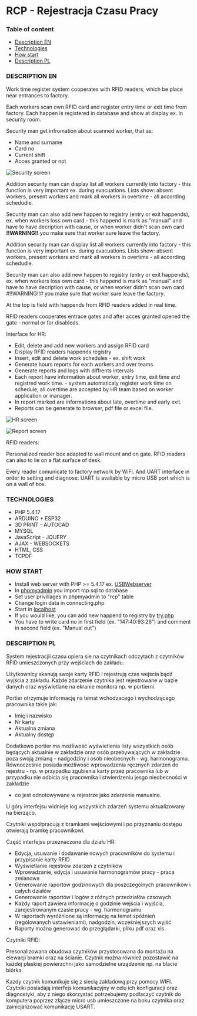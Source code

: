 # RCP - Rejestracja Czasu Pracy

### Table of content

- [Description EN](#description-pl)
- [Technologies](#technologies)
- [How start](#how-start)
- [Description PL](#description-pl)

### DESCRIPTION EN

Work time register system cooperates with RFID readers, which be place near entrances to factory.

Each workers scan own RFID card and register entry time or exit time from factory.
Each happen is registered in database and show at display ex. in security room. 

Security man get infromation about scanned worker, that as:

- Name and surname
- Card no
- Current shift
- Acces granted or not

![Security screen](./doc/PORTIERNIA.png)

Addition security man can display list all workers currently into factory - this function is very important ex. during evacuations.
Lists show: absent workers, present workers and mark all workers in overtime - all according schedudle.

Security man can also add new happen to registry (entry or exit happends), ex. when workers loss own card - 
this happend is mark as "manual" and have to have decription with cause, or when worker didn't scan own card 
**!!WARNING!!** you make sure that worker sure leave the factory.


Addition security man can display list all workers currently into factory - this function is very important ex. during evacuations.
Lists show: absent workers, present workers and mark all workers in overtime - all according schedudle.

Security man can also add new happen to registry (entry or exit happends), ex. when workers loss own card - this happend is mark as "manual" and have to have decription with cause, or when worker didn't scan own card #!!WARNING!!# you make sure that worker sure leave the factory.

At the top is field with happends from RFID readers added in real time.

RFID readers cooperates entrace gates and after acces granted opened the gate - normal or for disableds.

Interface for HR:

- Edit, delete and add new workers and assign RFID card
- Display RFID readers happends registry
- Insert, edit  and delete work schedules - ex. shift work
- Generate hours reports for each workers and over teams
- Generate reports and logs with diffrents intervals
- Each report have information about worker, entry time, exit time and registred work time. - system automaticaly register work time on schedule, all overtime are accepted by HR team based on worker application or manager.
- In report marked are informations about late, overtime and early exit.
- Reports can be generate to browser, pdf file or excel file.


![HR screen](./doc/HR.png)


![Report screen](./doc/RAPORT.png)

RFID readers:

Personalized reader box adapted to wall mount and on gate.
RFID readers can also to lie on a flat surface of desk.

Every reader comunicate to factory network by WiFi.
And UART interface in order to setting and diagnose.
UART is avaliable by micro USB port which is on a wall of box.


### TECHNOLOGIES
 - PHP 5.4.17
 - ARDUINO + ESP32
 - 3D PRINT - AUTOCAD
 - MYSQL
 - JavaScript - JQUERY
 - AJAX - WEBSOCKETS
 - HTML, CSS
 - TCPDF

### HOW START

- Install web server with PHP >= 5.4.17 ex. [USBWebserver](https://www.usbwebserver.net/webserver/)
- In [phpmyadmin](http://localhost/phpmyadmin) you import rcp.sql to database
- Set user privillages in phpmyadmin to "rcp" table
- Change login data in connecting.php
- Start in [localhost](http://localhost)
- If you would like, you can add new happend to registry by [try.php](http://localhost/try.php) 
- You have to write card no in first field (ex. "147:40:93:26") and comment in second field (ex. "Manual out")

### DESCRIPTION PL

System rejestracjii czasu opiera sie na czytnikach odczytach z czytników
RFID umieszczonych przy wejściach do zakładu.

Użytkownicy skanują swoje karty RFID i rejestrują czas wejścia bądź wyjścia z zakładu.
Każde zdarzenie czytnika jest rejestrowane w bazie danych oraz wyświetlane na ekranie 
monitora np. w portierni.

Portier otrzymuje informację na temat wchodzacego i wychodzącego pracownika takie jak:

- Imię i nazwisko
- Nr karty
- Aktualna zmiana
- Aktualny dostęp

Dodatkowo portier ma możliwość wyświetlenia listy wszystkich osób będących aktualnie w zakładzie
oraz osób przebywających w zakładzie poza swoją zmianą - nadgodziny i osób nieobecnych - wg. harmonogramu.
Równocześnie posiada możliwość wprowadzenia ręcznych zdarzeń do rejestru - np. w przypadku zgubienia karty 
przez pracownika lub w przypadku nie odbicia się pracownika i stwierdzeniu jesgo nieobecności w zakładzie
- co jest odnotowywane w rejestrze jako zdarzenie manualne.

U góry interfejsu widnieje log wszystkich zdarzeń systemu aktualizowany na bierząco.

Czytniki współpracują z bramkami wejściowymi i po przyznaniu dostępu otwierają bramkę pracownikowi.

Część interfejsu przeznaczona dla działu HR:

- Edycja, usuwanie i dodawanie nowych pracowników do systemu i przypisanie karty RFID
- Wyświetlanie rejestrów zdarzeń z czytników
- Wprowadzanie, edycja i usuwanie harmonogramów pracy - praca zmianowa
- Generowanie raportów godzinowych dla poszczególnych pracowników i całych działów
- Generowanie raportów i logów z różnych przedziałów czsowych
- Każdy raport zawiera informację o godzinie wejścia i wyjścia, zarejestrowanym czasie pracy - wg. harmonogramu
- W raportach wyróżnione są informację na temat spóźnień (rególowanych ustawieniami), nadgodzin, wcześniejszych wyjść
- Raporty można generować do przeglądarki, pliku pdf oraz xls.


Czytniki RFID:

Presonalizowana obudowa czytników przystosowana do montażu na elewacji bramki oraz na ścianie.
Czytnik można również pozostawić na każdej płaskiej powierzchni jako samodzielne urządzenie np. na blacie biórka.

Kazdy czytnik komunikuje się z siecią zakładową przy pomocy WIFI.
Czytniki posiadają interfejs komunikacyjny w celu ich konfiguracji oraz diagnostyki,
aby z niego skorzystać potrzebujemy podłaczyć czytnik do komputera poprzez złącze micro usb umieszczone
na boku czytnika oraz zainicjalizować komunikację USART.
